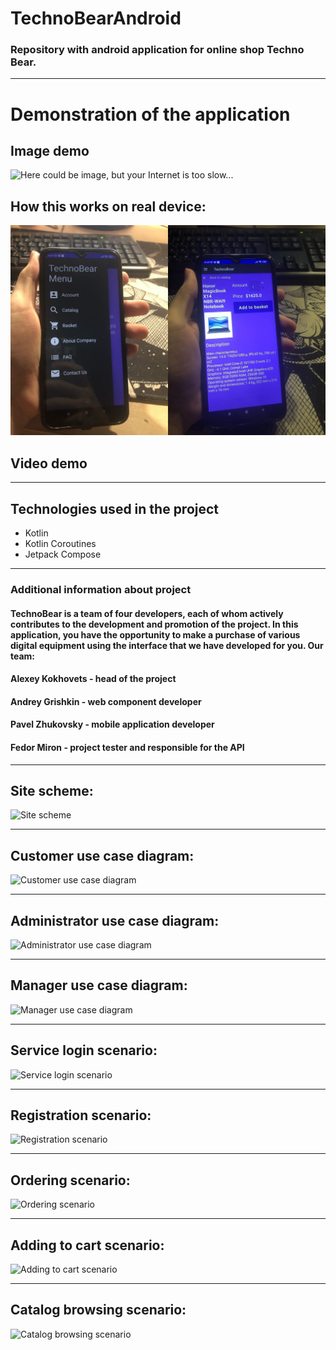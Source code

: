 # TechnoBearAndroid
### Repository with android application for online shop Techno Bear.
---
# Demonstration of the application
## Image demo
![Here could be image, but your Internet is too slow...]()
## How this works on real device:
![Here could be image, but your Internet is too slow...](https://github.com/Shist/TechnoBearAndroid/blob/master/app/src/main/res/drawable/App_Demonstration.jpg)
## Video demo

---
## Technologies used in the project
- Kotlin
- Kotlin Coroutines
- Jetpack Compose
---
### Additional information about project

#### TechnoBear is a team of four developers, each of whom actively contributes to the development and promotion of the project. In this application, you have the opportunity to make a purchase of various digital equipment using the interface that we have developed for you. Our team:
#### Alexey Kokhovets - head of the project
#### Andrey Grishkin - web component developer
#### Pavel Zhukovsky - mobile application developer
#### Fedor Miron - project tester and responsible for the API
---
## Site scheme:

![Site scheme](https://i.ibb.co/LnjbQ1s/2021-11-13-104412.png)

---
## Customer use case diagram:

![Customer use case diagram](https://i.ibb.co/yVJck5r/2021-11-13-104718.png)

---
## Administrator use case diagram:

![Administrator use case diagram](https://i.ibb.co/J7jJx9c/2021-11-13-104847.png)

---
## Manager use case diagram:

![Manager use case diagram](https://i.ibb.co/5vthcn8/2021-11-13-104934.png)

---
## Service login scenario:

![Service login scenario](https://i.ibb.co/DCmR4Yy/2021-11-13-105332.png)

---
## Registration scenario:

![Registration scenario](https://i.ibb.co/ZH7cmbx/2021-11-13-105428.png)

---
## Ordering scenario:

![Ordering scenario](https://i.ibb.co/Kqpctxm/2021-11-13-105603.png)

---
## Adding to cart scenario:

![Adding to cart scenario](https://i.ibb.co/8xCQWYJ/2021-11-13-105719.png)

---
## Catalog browsing scenario:

![Catalog browsing scenario](https://i.ibb.co/n6p6n3m/2021-11-13-105837.png)
